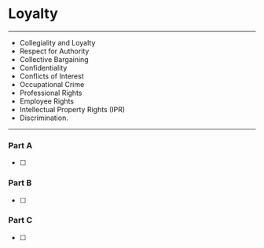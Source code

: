 # Loyalty
---
- Collegiality and Loyalty
- Respect for Authority
- Collective Bargaining
- Confidentiality
- Conflicts of Interest
- Occupational Crime
- Professional Rights
- Employee Rights
- Intellectual Property Rights (IPR)
- Discrimination.
---
### Part A
- [ ] 

### Part B
- [ ] 

### Part C
- [ ] 